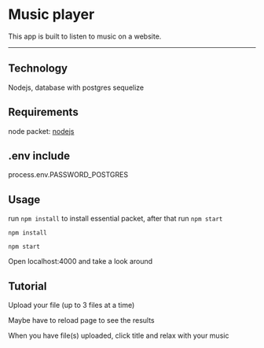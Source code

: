 # Music player
This app is built to listen to music on a website. 
___
## Technology
Nodejs, database with postgres sequelize

## Requirements
node packet: [nodejs](https://nodejs.org/en/)

## .env include
process.env.PASSWORD_POSTGRES

## Usage
run `npm install` to install essential packet, after that run `npm start`
```
npm install

npm start
```

Open localhost:4000 and take a look around  

## Tutorial
Upload your file (up to 3 files at a time)

Maybe have to reload page to see the results

When you have file(s) uploaded, click title and relax with your music

